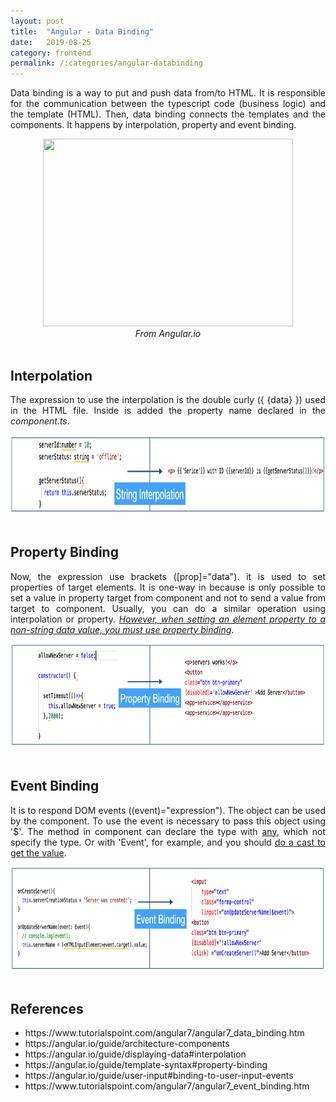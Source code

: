 ```yaml
---
layout: post
title:  "Angular - Data Binding"
date:   2019-08-25
category: frontend
permalink: /:categories/angular-databinding
---
```


<p style="text-align: justify;">Data binding is a way to put and push data from/to HTML. It is responsible for the communication between the typescript code (business logic) and the template (HTML). Then, data binding connects the templates and the components. It happens by interpolation, property and event binding.</p>

<center>
  <a href="https://angular.io/generated/images/guide/architecture/component-databinding.png">
    <img src="https://angular.io/generated/images/guide/architecture/component-databinding.png" width="400" height="300" />
  </a><br/>
  <em>From Angular.io</em>
</center><br/>

<h2>Interpolation</h2>

<p style="text-align: justify;">The expression to use the interpolation is the double curly ({ {data} }) used in the HTML file. Inside is added the property name declared in the <em>component.ts</em>.</p>

<center>
  <img src="/img/angular/interpolation.png" width="700" height="126" />
</center>
<br/>

<h2>Property Binding</h2>

<p style="text-align: justify;">Now, the expression use brackets ([prop]="data"). it is used to set properties of target elements. It is one-way in because is only possible to set a value in property target from component and not to send a value from target to component. Usually, you can do a similar operation using interpolation or property. <em><a href="https://angular.io/guide/template-syntax#property-binding-vs-interpolation" >However, when setting an element property to a non-string data value, you must use property binding</a></em>.</p>

<center>
  <img src="/img/angular/property.png" width="700" height="166" />
</center>
<br/>

<h2>Event Binding</h2>

<p style="text-align: justify;">It is to respond DOM events ((event)="expression"). The object can be used by the component. To use the event is necessary to pass this object using '$'. The method in component can declare the type with <a href="https://angular.io/guide/user-input#get-user-input-from-the-event-object">any</a>, which not specify the type. Or  with 'Event', for example, and you should <a href="https://angular.io/guide/user-input#type-the-event">do a cast to get the value</a>.</p>

<center>
  <img src="/img/angular/event.png" width="700" height="166" />
</center>
<br/>

<h2>References</h2>
<ul>
<li>https://www.tutorialspoint.com/angular7/angular7_data_binding.htm</li>
<li>https://angular.io/guide/architecture-components</li>
<li>https://angular.io/guide/displaying-data#interpolation</li>
<li>https://angular.io/guide/template-syntax#property-binding</li>
<li>https://angular.io/guide/user-input#binding-to-user-input-events</li>
<li>https://www.tutorialspoint.com/angular7/angular7_event_binding.htm</li>
</ul>

